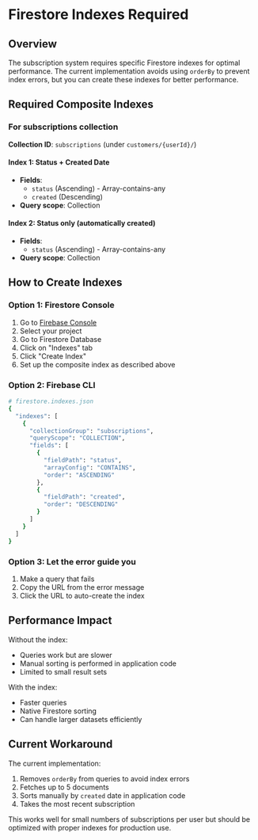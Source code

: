 # Firestore Indexes Required

## Overview
The subscription system requires specific Firestore indexes for optimal performance. The current implementation avoids using `orderBy` to prevent index errors, but you can create these indexes for better performance.

## Required Composite Indexes

### For subscriptions collection
**Collection ID**: `subscriptions` (under `customers/{userId}/`)

#### Index 1: Status + Created Date
- **Fields**:
  - `status` (Ascending) - Array-contains-any
  - `created` (Descending)
- **Query scope**: Collection

#### Index 2: Status only (automatically created)
- **Fields**:
  - `status` (Ascending) - Array-contains-any
- **Query scope**: Collection

## How to Create Indexes

### Option 1: Firestore Console
1. Go to [Firebase Console](https://console.firebase.google.com/)
2. Select your project
3. Go to Firestore Database
4. Click on "Indexes" tab
5. Click "Create Index"
6. Set up the composite index as described above

### Option 2: Firebase CLI
```bash
# firestore.indexes.json
{
  "indexes": [
    {
      "collectionGroup": "subscriptions",
      "queryScope": "COLLECTION",
      "fields": [
        {
          "fieldPath": "status",
          "arrayConfig": "CONTAINS",
          "order": "ASCENDING"
        },
        {
          "fieldPath": "created",
          "order": "DESCENDING"
        }
      ]
    }
  ]
}
```

### Option 3: Let the error guide you
1. Make a query that fails
2. Copy the URL from the error message
3. Click the URL to auto-create the index

## Performance Impact

Without the index:
- Queries work but are slower
- Manual sorting is performed in application code
- Limited to small result sets

With the index:
- Faster queries
- Native Firestore sorting
- Can handle larger datasets efficiently

## Current Workaround

The current implementation:
1. Removes `orderBy` from queries to avoid index errors
2. Fetches up to 5 documents
3. Sorts manually by `created` date in application code
4. Takes the most recent subscription

This works well for small numbers of subscriptions per user but should be optimized with proper indexes for production use. 
